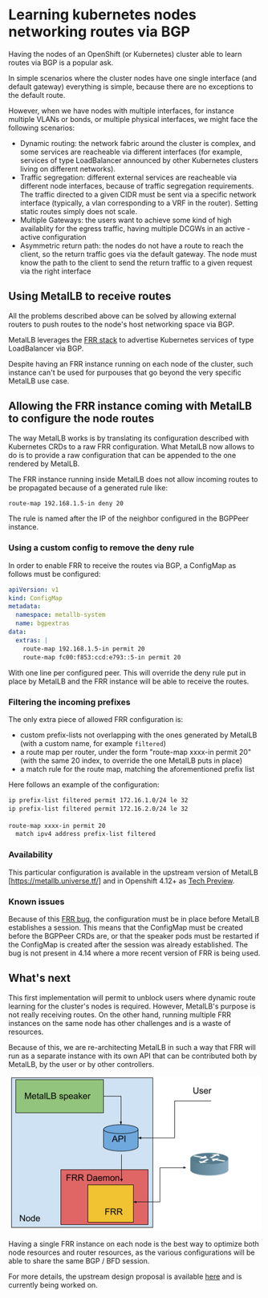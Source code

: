 # Learning kubernetes nodes networking routes via BGP

Having the nodes of an OpenShift (or Kubernetes) cluster able to learn routes via BGP is a popular ask.

In simple scenarios where the cluster nodes have one single interface (and default gateway) everything is simple, because
there are no exceptions to the default route.

However, when we have nodes with multiple interfaces, for instance multiple VLANs or bonds,
or multiple physical interfaces, we might face the following scenarios:

- Dynamic routing: the network fabric around the cluster is complex, and some services are reacheable via different interfaces
(for example, services of type LoadBalancer announced by other Kubernetes clusters living on different networks).
- Traffic segregation: different external services are reacheable via different node interfaces, because of traffic segregation requirements.
The traffic directed to a given CIDR must be sent via a specific network interface (typically, a vlan corresponding
to a VRF in the router). Setting static routes simply does not scale.
- Multiple Gateways: the users want to achieve some kind of high availablity for the egress traffic, having multiple DCGWs in an active - active configuration
- Asymmetric return path: the nodes do not have a route to reach the client, so the return traffic goes via the default gateway.
The node must know the path to the client to send the return traffic to a given request via the right interface


## Using MetalLB to receive routes

All the problems described above can be solved by allowing external routers to push routes to the node's host networking space via
BGP.

MetalLB leverages the [FRR stack](https://frrouting.org/) to advertise Kubernetes services of type
LoadBalancer via BGP.

Despite having an FRR instance running on each node of the cluster, such instance can't be used for
purpouses that go beyond the very specific MetalLB use case.

## Allowing the FRR instance coming with MetalLB to configure the node routes

The way MetalLB works is by translating its configuration described with Kubernetes CRDs to a raw FRR configuration.
What MetalLB now allows to do is to provide a raw configuration that can be appended to the one rendered by MetalLB.

The FRR instance running inside MetalLB does not allow incoming routes to be propagated because of a generated rule like:

```bash
route-map 192.168.1.5-in deny 20
```

The rule is named after the IP of the neighbor configured in the BGPPeer instance.

### Using a custom config to remove the deny rule

In order to enable FRR to receive the routes via BGP, a ConfigMap as follows must be configured:

```yaml
apiVersion: v1
kind: ConfigMap
metadata:
  namespace: metallb-system
  name: bgpextras
data:
  extras: |
    route-map 192.168.1.5-in permit 20
    route-map fc00:f853:ccd:e793::5-in permit 20
```

With one line per configured peer. This will override the deny rule put in place by MetalLB and the FRR instance will be able to receive the
routes.

### Filtering the incoming prefixes

The only extra piece of allowed FRR configuration is:

- custom prefix-lists not overlapping with the ones generated by MetalLB (with a custom name, for example `filtered`)
- a route map per router, under the form "route-map xxxx-in permit 20" (with the same 20 index, to override the one MetalLB puts in place)
- a match rule for the route map, matching the aforementioned prefix list

Here follows an example of the configuration:

```bash
ip prefix-list filtered permit 172.16.1.0/24 le 32
ip prefix-list filtered permit 172.16.2.0/24 le 32

route-map xxxx-in permit 20
  match ipv4 address prefix-list filtered
```

### Availability

This particular configuration is available in the upstream version of MetalLB [https://metallb.universe.tf/]
and in Openshift 4.12+ as [Tech Preview](https://access.redhat.com/support/offerings/techpreview).

### Known issues

Because of this [FRR bug](bugzilla.redhat.com/show_bug.cgi?id=2185804), the configuration must be in place before MetalLB establishes a session. This means that the ConfigMap must be created before the BGPPeer CRDs are, or that the speaker pods must be restarted if the ConfigMap is created after the session was already established.
The bug is not present in 4.14 where a more recent version of FRR is being used.

## What's next

This first implementation will permit to unblock users where dynamic route learning for the cluster's nodes is required.
However, MetalLB's purpose is not really receiving routes. On the other hand, running multiple FRR instances on the same node has other challenges and
is a waste of resources.

Because of this, we are re-architecting MetalLB in such a way that FRR will run as a separate instance with
its own API that can be contributed both by MetalLB, by the user or by other controllers.

![alt text](frrdaemonset.png "Title")

Having a single FRR instance on each node is the best way to optimize both node resources and router resources, as the various configurations will be able
to share the same BGP / BFD session.

For more details, the upstream design proposal is available [here](https://github.com/metallb/metallb/blob/main/design/splitfrr-proposal.md) and is currently being worked on.

